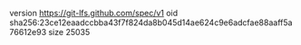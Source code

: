 version https://git-lfs.github.com/spec/v1
oid sha256:23ce12eaadccbba43f7f824da8b045d14ae624c9e6adcfae88aaff5a76612e93
size 25035
